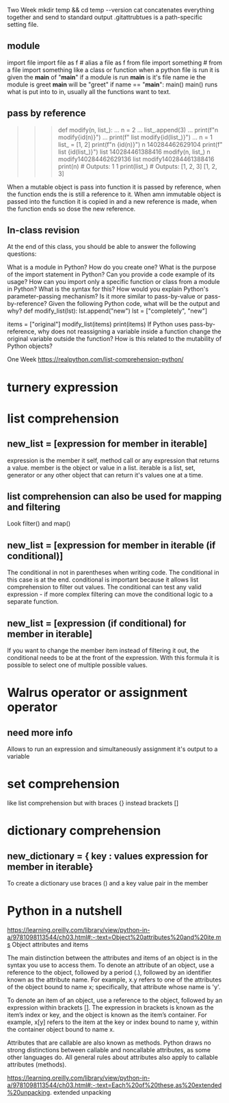 Two Week
 mkdir temp && cd temp
 <program> --version
 cat concatenates everything together and send to standard output
 .gitattrubtues is a path-specific setting file.
## module
 import file
 import file as f # alias a file as f
 from file import something # from a file import something like a class or function
 when a python file is run it is given the __main__ of "__main__" if a module is run __main__ is it's file name ie the module is greet __main__ will be "greet"
 if name == "__main__":
    main()
 main() runs what is put into to in, usually all the functions want to text.
## pass by reference
>>> def modify(n, list_):
...    n = 2
...    list_.append(3)
...    print(f"n modify{id(n)}")
...    print(f" list modify{id(list_)}")
... 
>>> n = 1
>>> list_ = [1, 2]
>>> print(f"n {id(n)}")
n 140284462629104
>>> print(f" list {id(list_)}")
 list 140284461388416
>>> modify(n, list_)
n modify140284462629136
 list modify140284461388416
>>> print(n) # Outputs: 1
1
>>> print(list_) # Outputs: [1, 2, 3]
[1, 2, 3]

 When a mutable object is pass into function it is passed by reference, when the function ends the is still a reference to it. When amn immutable object is passed into the function it is copied in and a new reference is made, when the function ends so dose the new reference.

## In-class revision
 At the end of this class, you should be able to answer the following questions:

 What is a module in Python? How do you create one?
 What is the purpose of the import statement in Python? Can you provide a code example of its usage?
 How can you import only a specific function or class from a module in Python? What is the syntax for this?
 How would you explain Python's parameter-passing mechanism? Is it more similar to pass-by-value or pass-by-reference?
 Given the following Python code, what will be the output and why?
 def modify_list(lst):
    lst.append("new")
    lst = ["completely", "new"]

 items = ["original"]
 modify_list(items)
 print(items)
 If Python uses pass-by-reference, why does not reassigning a variable inside a function change the original variable outside the function? How is this related to the mutability of Python objects?

One Week
https://realpython.com/list-comprehension-python/
# turnery expression
# list comprehension
## new_list = [expression for member in iterable]
 expression is the member it self, method call or any 
expression that returns a value.
 member is the object or value in a list.
 iterable is a list, set, generator or any other object that can return it's values one at a time.

## list comprehension can also be used for mapping and filtering
 Look filter() and map()

## new_list = [expression for member in iterable (if conditional)]
 The conditional in not in parentheses when writing code. 
 The conditional in this case is at the end. 
 conditional is important because it allows list comprehension to filter out values.
 The conditional can test any valid expression - if more complex filtering can move the conditional logic to a separate function.

## new_list = [expression (if conditional) for member in iterable]
 If you want to change the member item instead of filtering it out, the conditional needs to be at the front of the expression.
 With this formula it is possible to select one of multiple possible values.

# Walrus operator or assignment operator
## need more info
 Allows to run an expression and simultaneously assignment it's output to a variable

# set comprehension 
 like list comprehension but with braces {} instead brackets []

# dictionary comprehension
## new_dictionary = { key : values expression for member in iterable}  
 To create a dictionary use braces () and a key value pair in the member

# Python in a nutshell
https://learning.oreilly.com/library/view/python-in-a/9781098113544/ch03.html#:-:text=Object%20attributes%20and%20ite,ms
 Object attributes and items

The main distinction between the attributes and items of an object is in the syntax you use to access them. To denote an attribute of an object, use a reference to the object, followed by a period (.), followed by an identifier known as the attribute name. For example, x.y refers to one of the attributes of the object bound to name x; specifically, that attribute whose name is 'y'.

To denote an item of an object, use a reference to the object, followed by an expression within brackets []. The expression in brackets is known as the item’s index or key, and the object is known as the item’s container. For example, x[y] refers to the item at the key or index bound to name y, within the container object bound to name x.

Attributes that are callable are also known as methods. Python draws no strong distinctions between callable and noncallable attributes, as some other languages do. All general rules about attributes also apply to callable attributes (methods).

https://learning.oreilly.com/library/view/python-in-a/9781098113544/ch03.html#:-:text=Each%20of%20these,as%20extended%20unpacking.
extended unpacking
